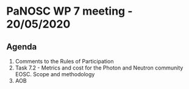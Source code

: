 PaNOSC WP 7 meeting - 20/05/2020
========================================================

Agenda
------

1.	Comments to the Rules of Participation
2.	Task 7.2 - Metrics and cost for the Photon and Neutron community EOSC. Scope and methodology 
3.	AOB

